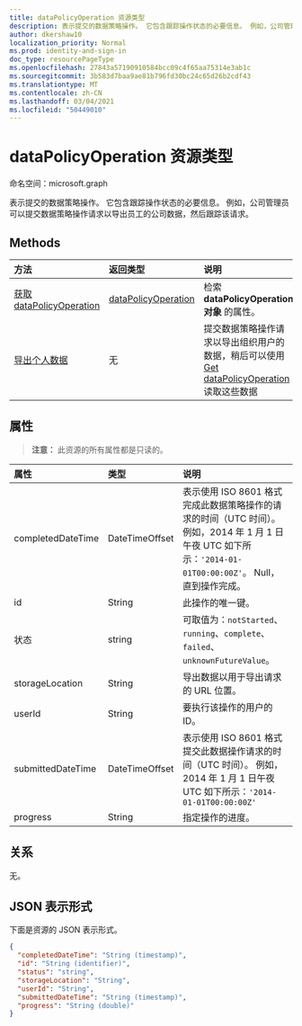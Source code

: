 ```yaml
---
title: dataPolicyOperation 资源类型
description: 表示提交的数据策略操作。 它包含跟踪操作状态的必要信息。 例如，公司管理员可以提交数据策略操作请求以导出员工的公司数据，然后跟踪该请求。
author: dkershaw10
localization_priority: Normal
ms.prod: identity-and-sign-in
doc_type: resourcePageType
ms.openlocfilehash: 27843a57190910584bcc09c4f65aa75314e3ab1c
ms.sourcegitcommit: 3b583d7baa9ae81b796fd30bc24c65d26b2cdf43
ms.translationtype: MT
ms.contentlocale: zh-CN
ms.lasthandoff: 03/04/2021
ms.locfileid: "50449010"
---
```

# <a name="datapolicyoperation-resource-type"></a>dataPolicyOperation 资源类型

命名空间：microsoft.graph

表示提交的数据策略操作。 它包含跟踪操作状态的必要信息。 例如，公司管理员可以提交数据策略操作请求以导出员工的公司数据，然后跟踪该请求。

## <a name="methods"></a>Methods

| 方法           | 返回类型    |说明|
|:---------------|:--------|:----------|
|[获取 dataPolicyOperation](../api/datapolicyoperation-get.md) | [dataPolicyOperation](datapolicyoperation.md) |检索 **dataPolicyOperation 对象** 的属性。|
|[导出个人数据](../api/user-exportpersonaldata.md) | 无 |提交数据策略操作请求以导出组织用户的数据，稍后可以使用[Get dataPolicyOperation](../api/datapolicyoperation-get.md)读取这些数据|

## <a name="properties"></a>属性

> **注意：** 此资源的所有属性都是只读的。

| 属性     | 类型   |说明|
|:---------------|:--------|:----------|
|completedDateTime|DateTimeOffset|表示使用 ISO 8601 格式完成此数据策略操作的请求的时间（UTC 时间）。 例如，2014 年 1 月 1 日午夜 UTC 如下所示：`'2014-01-01T00:00:00Z'`。 Null，直到操作完成。|
|id|String| 此操作的唯一键。 |
|状态|string| 可取值为：`notStarted`、`running`、`complete`、`failed`、`unknownFutureValue`。|
|storageLocation|String|导出数据以用于导出请求的 URL 位置。|
|userId|String|要执行该操作的用户的 ID。|
|submittedDateTime|DateTimeOffset|表示使用 ISO 8601 格式提交此数据操作请求的时间（UTC 时间）。 例如，2014 年 1 月 1 日午夜 UTC 如下所示：`'2014-01-01T00:00:00Z'`|
|progress|String|指定操作的进度。|

## <a name="relationships"></a>关系
无。


## <a name="json-representation"></a>JSON 表示形式

下面是资源的 JSON 表示形式。

<!-- {
  "blockType": "resource",
  "optionalProperties": [

  ],
  "@odata.type": "microsoft.graph.dataPolicyOperation"
}-->

```json
{
  "completedDateTime": "String (timestamp)",
  "id": "String (identifier)",
  "status": "string",
  "storageLocation": "String",
  "userId": "String",
  "submittedDateTime": "String (timestamp)", 
  "progress": "String (double)"
}

```

<!-- uuid: 8fcb5dbc-d5aa-4681-8e31-b001d5168d79
2015-10-25 14:57:30 UTC -->
<!-- {
  "type": "#page.annotation",
  "description": "dataPolicyOperation resource",
  "keywords": "",
  "section": "documentation",
  "tocPath": ""
}-->

